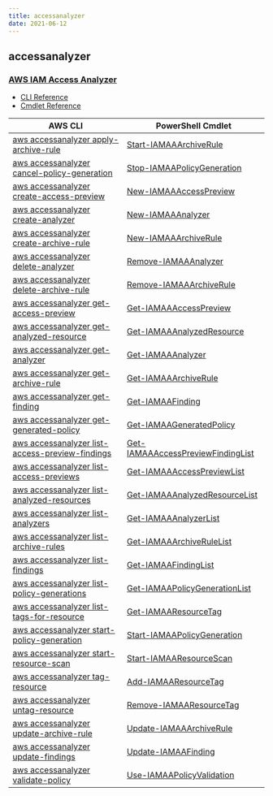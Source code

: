 ```yaml
---
title: accessanalyzer
date: 2021-06-12
---
```


## accessanalyzer

### [AWS IAM Access Analyzer](https://aws.amazon.com/iam/)

* [CLI Reference](https://docs.aws.amazon.com/cli/latest/reference/accessanalyzer/index.html)
* [Cmdlet Reference](https://docs.aws.amazon.com/powershell/latest/reference/items/AccessAnalyzer_cmdlets.html)

|AWS CLI|PowerShell Cmdlet|
|----|----|
|[aws accessanalyzer apply-archive-rule](https://docs.aws.amazon.com/cli/latest/reference/accessanalyzer/apply-archive-rule.html)|[Start-IAMAAArchiveRule](https://docs.aws.amazon.com/powershell/latest/reference/items/Start-IAMAAArchiveRule.html)|
|[aws accessanalyzer cancel-policy-generation](https://docs.aws.amazon.com/cli/latest/reference/accessanalyzer/cancel-policy-generation.html)|[Stop-IAMAAPolicyGeneration](https://docs.aws.amazon.com/powershell/latest/reference/items/Stop-IAMAAPolicyGeneration.html)|
|[aws accessanalyzer create-access-preview](https://docs.aws.amazon.com/cli/latest/reference/accessanalyzer/create-access-preview.html)|[New-IAMAAAccessPreview](https://docs.aws.amazon.com/powershell/latest/reference/items/New-IAMAAAccessPreview.html)|
|[aws accessanalyzer create-analyzer](https://docs.aws.amazon.com/cli/latest/reference/accessanalyzer/create-analyzer.html)|[New-IAMAAAnalyzer](https://docs.aws.amazon.com/powershell/latest/reference/items/New-IAMAAAnalyzer.html)|
|[aws accessanalyzer create-archive-rule](https://docs.aws.amazon.com/cli/latest/reference/accessanalyzer/create-archive-rule.html)|[New-IAMAAArchiveRule](https://docs.aws.amazon.com/powershell/latest/reference/items/New-IAMAAArchiveRule.html)|
|[aws accessanalyzer delete-analyzer](https://docs.aws.amazon.com/cli/latest/reference/accessanalyzer/delete-analyzer.html)|[Remove-IAMAAAnalyzer](https://docs.aws.amazon.com/powershell/latest/reference/items/Remove-IAMAAAnalyzer.html)|
|[aws accessanalyzer delete-archive-rule](https://docs.aws.amazon.com/cli/latest/reference/accessanalyzer/delete-archive-rule.html)|[Remove-IAMAAArchiveRule](https://docs.aws.amazon.com/powershell/latest/reference/items/Remove-IAMAAArchiveRule.html)|
|[aws accessanalyzer get-access-preview](https://docs.aws.amazon.com/cli/latest/reference/accessanalyzer/get-access-preview.html)|[Get-IAMAAAccessPreview](https://docs.aws.amazon.com/powershell/latest/reference/items/Get-IAMAAAccessPreview.html)|
|[aws accessanalyzer get-analyzed-resource](https://docs.aws.amazon.com/cli/latest/reference/accessanalyzer/get-analyzed-resource.html)|[Get-IAMAAAnalyzedResource](https://docs.aws.amazon.com/powershell/latest/reference/items/Get-IAMAAAnalyzedResource.html)|
|[aws accessanalyzer get-analyzer](https://docs.aws.amazon.com/cli/latest/reference/accessanalyzer/get-analyzer.html)|[Get-IAMAAAnalyzer](https://docs.aws.amazon.com/powershell/latest/reference/items/Get-IAMAAAnalyzer.html)|
|[aws accessanalyzer get-archive-rule](https://docs.aws.amazon.com/cli/latest/reference/accessanalyzer/get-archive-rule.html)|[Get-IAMAAArchiveRule](https://docs.aws.amazon.com/powershell/latest/reference/items/Get-IAMAAArchiveRule.html)|
|[aws accessanalyzer get-finding](https://docs.aws.amazon.com/cli/latest/reference/accessanalyzer/get-finding.html)|[Get-IAMAAFinding](https://docs.aws.amazon.com/powershell/latest/reference/items/Get-IAMAAFinding.html)|
|[aws accessanalyzer get-generated-policy](https://docs.aws.amazon.com/cli/latest/reference/accessanalyzer/get-generated-policy.html)|[Get-IAMAAGeneratedPolicy](https://docs.aws.amazon.com/powershell/latest/reference/items/Get-IAMAAGeneratedPolicy.html)|
|[aws accessanalyzer list-access-preview-findings](https://docs.aws.amazon.com/cli/latest/reference/accessanalyzer/list-access-preview-findings.html)|[Get-IAMAAAccessPreviewFindingList](https://docs.aws.amazon.com/powershell/latest/reference/items/Get-IAMAAAccessPreviewFindingList.html)|
|[aws accessanalyzer list-access-previews](https://docs.aws.amazon.com/cli/latest/reference/accessanalyzer/list-access-previews.html)|[Get-IAMAAAccessPreviewList](https://docs.aws.amazon.com/powershell/latest/reference/items/Get-IAMAAAccessPreviewList.html)|
|[aws accessanalyzer list-analyzed-resources](https://docs.aws.amazon.com/cli/latest/reference/accessanalyzer/list-analyzed-resources.html)|[Get-IAMAAAnalyzedResourceList](https://docs.aws.amazon.com/powershell/latest/reference/items/Get-IAMAAAnalyzedResourceList.html)|
|[aws accessanalyzer list-analyzers](https://docs.aws.amazon.com/cli/latest/reference/accessanalyzer/list-analyzers.html)|[Get-IAMAAAnalyzerList](https://docs.aws.amazon.com/powershell/latest/reference/items/Get-IAMAAAnalyzerList.html)|
|[aws accessanalyzer list-archive-rules](https://docs.aws.amazon.com/cli/latest/reference/accessanalyzer/list-archive-rules.html)|[Get-IAMAAArchiveRuleList](https://docs.aws.amazon.com/powershell/latest/reference/items/Get-IAMAAArchiveRuleList.html)|
|[aws accessanalyzer list-findings](https://docs.aws.amazon.com/cli/latest/reference/accessanalyzer/list-findings.html)|[Get-IAMAAFindingList](https://docs.aws.amazon.com/powershell/latest/reference/items/Get-IAMAAFindingList.html)|
|[aws accessanalyzer list-policy-generations](https://docs.aws.amazon.com/cli/latest/reference/accessanalyzer/list-policy-generations.html)|[Get-IAMAAPolicyGenerationList](https://docs.aws.amazon.com/powershell/latest/reference/items/Get-IAMAAPolicyGenerationList.html)|
|[aws accessanalyzer list-tags-for-resource](https://docs.aws.amazon.com/cli/latest/reference/accessanalyzer/list-tags-for-resource.html)|[Get-IAMAAResourceTag](https://docs.aws.amazon.com/powershell/latest/reference/items/Get-IAMAAResourceTag.html)|
|[aws accessanalyzer start-policy-generation](https://docs.aws.amazon.com/cli/latest/reference/accessanalyzer/start-policy-generation.html)|[Start-IAMAAPolicyGeneration](https://docs.aws.amazon.com/powershell/latest/reference/items/Start-IAMAAPolicyGeneration.html)|
|[aws accessanalyzer start-resource-scan](https://docs.aws.amazon.com/cli/latest/reference/accessanalyzer/start-resource-scan.html)|[Start-IAMAAResourceScan](https://docs.aws.amazon.com/powershell/latest/reference/items/Start-IAMAAResourceScan.html)|
|[aws accessanalyzer tag-resource](https://docs.aws.amazon.com/cli/latest/reference/accessanalyzer/tag-resource.html)|[Add-IAMAAResourceTag](https://docs.aws.amazon.com/powershell/latest/reference/items/Add-IAMAAResourceTag.html)|
|[aws accessanalyzer untag-resource](https://docs.aws.amazon.com/cli/latest/reference/accessanalyzer/untag-resource.html)|[Remove-IAMAAResourceTag](https://docs.aws.amazon.com/powershell/latest/reference/items/Remove-IAMAAResourceTag.html)|
|[aws accessanalyzer update-archive-rule](https://docs.aws.amazon.com/cli/latest/reference/accessanalyzer/update-archive-rule.html)|[Update-IAMAAArchiveRule](https://docs.aws.amazon.com/powershell/latest/reference/items/Update-IAMAAArchiveRule.html)|
|[aws accessanalyzer update-findings](https://docs.aws.amazon.com/cli/latest/reference/accessanalyzer/update-findings.html)|[Update-IAMAAFinding](https://docs.aws.amazon.com/powershell/latest/reference/items/Update-IAMAAFinding.html)|
|[aws accessanalyzer validate-policy](https://docs.aws.amazon.com/cli/latest/reference/accessanalyzer/validate-policy.html)|[Use-IAMAAPolicyValidation](https://docs.aws.amazon.com/powershell/latest/reference/items/Use-IAMAAPolicyValidation.html)|

